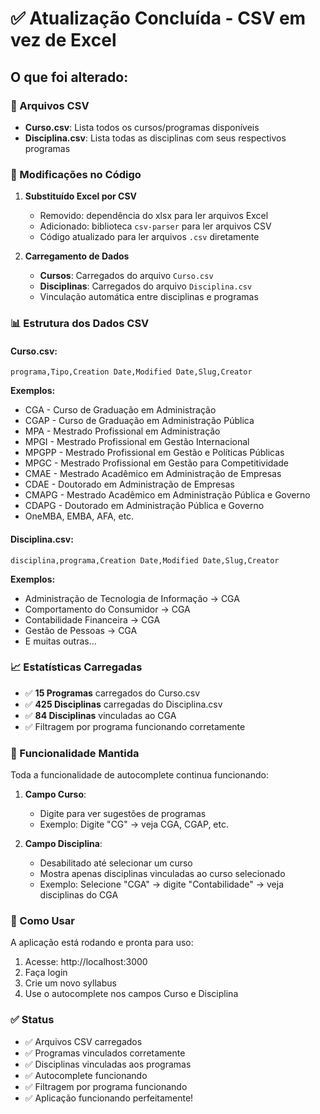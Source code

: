 # ✅ Atualização Concluída - CSV em vez de Excel

## O que foi alterado:

### 📁 Arquivos CSV
- **Curso.csv**: Lista todos os cursos/programas disponíveis
- **Disciplina.csv**: Lista todas as disciplinas com seus respectivos programas

### 🔧 Modificações no Código

1. **Substituído Excel por CSV**
   - Removido: dependência do xlsx para ler arquivos Excel
   - Adicionado: biblioteca `csv-parser` para ler arquivos CSV
   - Código atualizado para ler arquivos `.csv` diretamente

2. **Carregamento de Dados**
   - **Cursos**: Carregados do arquivo `Curso.csv`
   - **Disciplinas**: Carregados do arquivo `Disciplina.csv`
   - Vinculação automática entre disciplinas e programas

### 📊 Estrutura dos Dados CSV

#### Curso.csv:
```csv
programa,Tipo,Creation Date,Modified Date,Slug,Creator
```

**Exemplos:**
- CGA - Curso de Graduação em Administração
- CGAP - Curso de Graduação em Administração Pública
- MPA - Mestrado Profissional em Administração
- MPGI - Mestrado Profissional em Gestão Internacional
- MPGPP - Mestrado Profissional em Gestão e Políticas Públicas
- MPGC - Mestrado Profissional em Gestão para Competitividade
- CMAE - Mestrado Acadêmico em Administração de Empresas
- CDAE - Doutorado em Administração de Empresas
- CMAPG - Mestrado Acadêmico em Administração Pública e Governo
- CDAPG - Doutorado em Administração Pública e Governo
- OneMBA, EMBA, AFA, etc.

#### Disciplina.csv:
```csv
disciplina,programa,Creation Date,Modified Date,Slug,Creator
```

**Exemplos:**
- Administração de Tecnologia de Informação → CGA
- Comportamento do Consumidor → CGA
- Contabilidade Financeira → CGA
- Gestão de Pessoas → CGA
- E muitas outras...

### 📈 Estatísticas Carregadas

- ✅ **15 Programas** carregados do Curso.csv
- ✅ **425 Disciplinas** carregadas do Disciplina.csv
- ✅ **84 Disciplinas** vinculadas ao CGA
- ✅ Filtragem por programa funcionando corretamente

### 🎯 Funcionalidade Mantida

Toda a funcionalidade de autocomplete continua funcionando:

1. **Campo Curso**:
   - Digite para ver sugestões de programas
   - Exemplo: Digite "CG" → veja CGA, CGAP, etc.

2. **Campo Disciplina**:
   - Desabilitado até selecionar um curso
   - Mostra apenas disciplinas vinculadas ao curso selecionado
   - Exemplo: Selecione "CGA" → digite "Contabilidade" → veja disciplinas do CGA

### 🚀 Como Usar

A aplicação está rodando e pronta para uso:

1. Acesse: http://localhost:3000
2. Faça login
3. Crie um novo syllabus
4. Use o autocomplete nos campos Curso e Disciplina

### ✅ Status

- ✅ Arquivos CSV carregados
- ✅ Programas vinculados corretamente
- ✅ Disciplinas vinculadas aos programas
- ✅ Autocomplete funcionando
- ✅ Filtragem por programa funcionando
- ✅ Aplicação funcionando perfeitamente!

